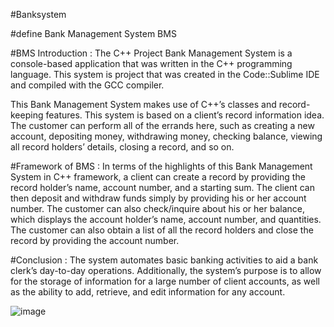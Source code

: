 #Banksystem

#define Bank Management System BMS

#BMS Introduction :
The C++ Project Bank Management System is a console-based application that was written in the C++ programming language. This system is project that was created in the Code::Sublime IDE and compiled with the GCC compiler.

This Bank Management System makes use of C++’s classes and record-keeping features. This system is based on a client’s record information idea. The customer can perform all of the errands here, such as creating a new account, depositing money, withdrawing money, checking balance, viewing all record holders’ details, closing a record, and so on.

#Framework of BMS :
In terms of the highlights of this Bank Management System in C++ framework, a client can create a record by providing the record holder’s name, account number, and a starting sum. The client can then deposit and withdraw funds simply by providing his or her account number. The customer can also check/inquire about his or her balance, which displays the account holder’s name, account number, and quantities. The customer can also obtain a list of all the record holders and close the record by providing the account number.

#Conclusion : 
The system automates basic banking activities to aid a bank clerk’s day-to-day operations. Additionally, the system’s purpose is to allow for the storage of information for a large number of client accounts, as well as the ability to add, retrieve, and edit information for any account.

![image](https://user-images.githubusercontent.com/75437460/186989578-160a1e42-0c33-4a68-b741-754fb2d7bf90.png)
